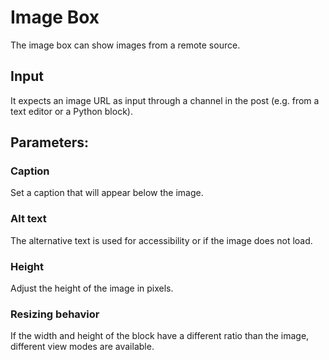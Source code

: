 # Image Box

The image box can show images from a remote source.

## Input

It expects an image URL as input through a channel in the post (e.g. from a text editor or a Python block).

## Parameters:

### Caption

Set a caption that will appear below the image.

### Alt text

The alternative text is used for accessibility or if the image does not load.

### Height

Adjust the height of the image in pixels.

### Resizing behavior

If the width and height of the block have a different ratio than the image, different view modes are available.
